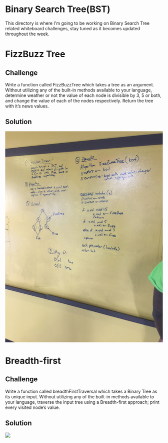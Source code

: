 # Binary Search Tree(BST)

This directory is where I'm going to be working on Binary Search Tree related whiteboard challenges, stay tuned as it becomes updated throughout the week.

# FizzBuzz Tree

## Challenge
Write a function called FizzBuzzTree which takes a tree as an argument.
Without utilizing any of the built-in methods available to your language, determine weather or not the value of each node is divisible by 3, 5 or both, and change the value of each of the nodes respectively. Return the tree with it’s news values.

## Solution
​![](../../assets/fizzbuzztree.JPG)

# Breadth-first

## Challenge
Write a function called breadthFirstTraversal which takes a Binary Tree as its unique input. Without utilizing any of the built-in methods available to your language, traverse the input tree using a Breadth-first approach; print every visited node’s value.

## Solution
![](../..assets/breadthfirsttraversal.JPG)